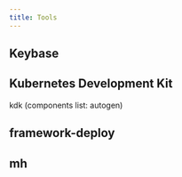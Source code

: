 ```yaml
---
title: Tools
---
```


## Keybase

## Kubernetes Development Kit

kdk (components list: autogen)

## framework-deploy

## mh
